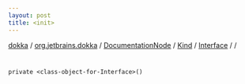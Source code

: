 ```yaml
---
layout: post
title: <init>
---
```

[dokka](../../../../../index.md) / [org.jetbrains.dokka](../../../../index.md) / [DocumentationNode](../../../index.md) / [Kind](../../index.md) / [Interface](../index.md) / [<class-object-for-Interface>](index.md) / [<init>](_init_.md)

# <init>

```
private <class-object-for-Interface>()
```
